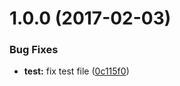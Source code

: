 <a name="1.0.0"></a>
# 1.0.0 (2017-02-03)


### Bug Fixes

* **test:** fix test file ([0c115f0](https://github.com/fantengfei/zhihu-daily/commit/0c115f0))
